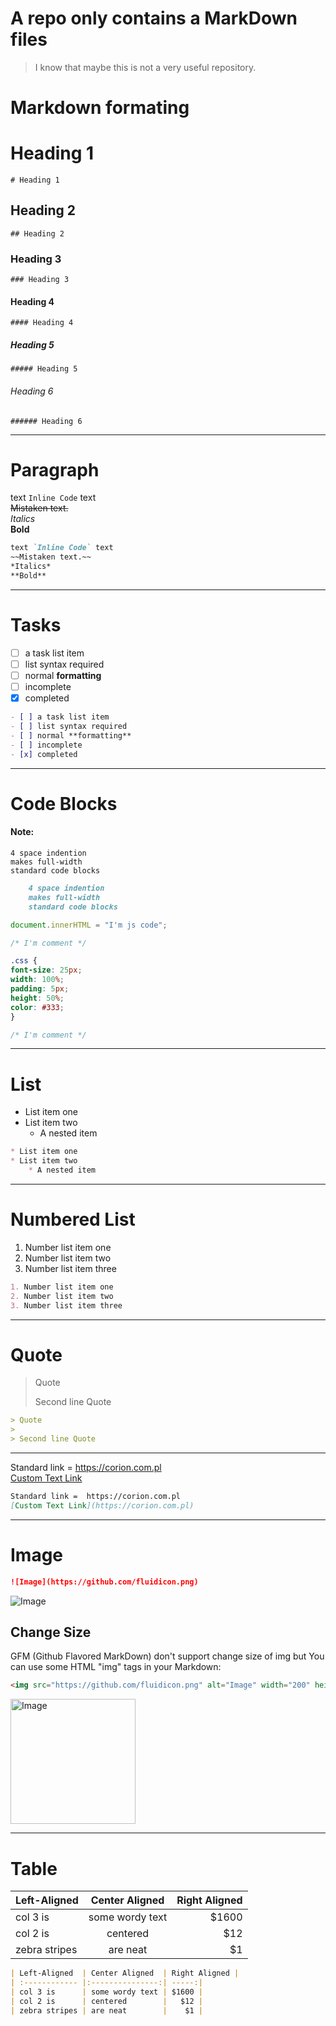 # A repo only contains a MarkDown files
> I know that maybe this is not a very useful repository.

# Markdown formating

# Heading 1
`# Heading 1`

## Heading 2
`## Heading 2`

### Heading 3
`### Heading 3`

#### Heading 4
`#### Heading 4`

##### Heading 5
`##### Heading 5`

###### Heading 6
`###### Heading 6`

---

# Paragraph

text `Inline Code` text		
~~Mistaken text.~~	
*Italics*	
**Bold**	

```markdown
text `Inline Code` text		
~~Mistaken text.~~	
*Italics*	
**Bold**	
```

---

# Tasks

- [ ] a task list item
- [ ] list syntax required
- [ ] normal **formatting**
- [ ] incomplete
- [x] completed

```markdown
- [ ] a task list item
- [ ] list syntax required
- [ ] normal **formatting**
- [ ] incomplete
- [x] completed
```

---

# Code Blocks

#### Note:
    4 space indention
    makes full-width
    standard code blocks
	
```markdown
    4 space indention
    makes full-width
    standard code blocks
```


```js
document.innerHTML = "I'm js code";

/* I'm comment */
```

```css
.css {
font-size: 25px;
width: 100%;
padding: 5px;
height: 50%;
color: #333;
}

/* I'm comment */
```

---

# List

* List item one
* List item two
    * A nested item


```markdown
* List item one
* List item two
    * A nested item
```

---

# Numbered List

1. Number list item one		
2. Number list item two
3. Number list item three

```markdown
1. Number list item one		
2. Number list item two
3. Number list item three
```

---

# Quote

> Quote
> 
> Second line Quote

```markdown
> Quote
> 
> Second line Quote
```


---

Standard link =  https://corion.com.pl <br>
[Custom Text Link](https://corion.com.pl)

```markdown
Standard link =  https://corion.com.pl
[Custom Text Link](https://corion.com.pl)
```

---

# Image

```markdown
![Image](https://github.com/fluidicon.png)
```
![Image](https://github.com/fluidicon.png)

## Change Size
GFM (Github Flavored MarkDown) don't support change size of img but You can use some HTML "img" tags in your Markdown:
									       
```html
<img src="https://github.com/fluidicon.png" alt="Image" width="200" height="200"/>
```

<img src="https://github.com/fluidicon.png" alt="Image" width="200" height="200"/>

---

# Table

| Left-Aligned  | Center Aligned  | Right Aligned |
| :------------ |:---------------:| -----:|
| col 3 is      | some wordy text | $1600 |
| col 2 is      | centered        |   $12 |
| zebra stripes | are neat        |    $1 |

```markdown
| Left-Aligned  | Center Aligned  | Right Aligned |
| :------------ |:---------------:| -----:|
| col 3 is      | some wordy text | $1600 |
| col 2 is      | centered        |   $12 |
| zebra stripes | are neat        |    $1 |
```
